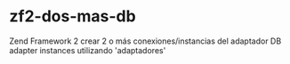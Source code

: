 zf2-dos-mas-db
==============

Zend Framework 2 crear 2 o más conexiones/instancias del adaptador DB adapter instances utilizando 'adaptadores'
